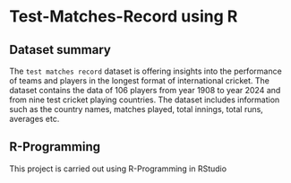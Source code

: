 # Test-Matches-Record using R

## Dataset summary
The `test matches record` dataset is offering insights into the performance of teams and players in the longest
format of international cricket. The dataset contains the data of 106 players from year 1908 to year 2024
and from nine test cricket playing countries. The dataset includes information such as the country names,
matches played, total innings, total runs, averages etc.

## R-Programming
This project is carried out using R-Programming in RStudio
